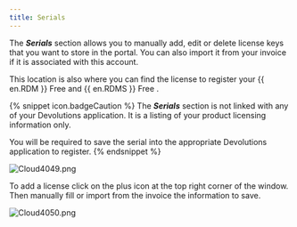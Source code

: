 ```yaml
---
title: Serials
---
```

The ***Serials*** section allows you to manually add, edit or delete license keys that you want to store in the portal. You can also import it from your invoice if it is associated with this account.  

This location is also where you can find the license to register your {{ en.RDM }} Free and &#32; {{ en.RDMS }} Free .  

{% snippet icon.badgeCaution %} 
The ***Serials*** section is not linked with any of your Devolutions application. It is a listing of your product licensing information only.  

You will be required to save the serial into the appropriate Devolutions application to register. 
{% endsnippet %}  
  
![Cloud4049.png](/img/en/cloud/Cloud4049.png)  

To add a license click on the plus icon at the top right corner of the window. Then manually fill or import from the invoice the information to save.  

![Cloud4050.png](/img/en/cloud/Cloud4050.png) 


